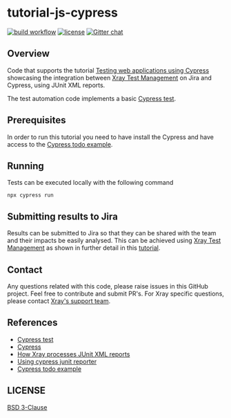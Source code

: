 # tutorial-js-cypress
[![build workflow](https://github.com/Xray-App/tutorial-js-cypress/actions/workflows/main-cloud.yml/badge.svg)](https://github.com/Xray-App/tutorial-js-cypress/actions/workflows/main-cloud.yml)
[![license](https://img.shields.io/badge/License-BSD%203--Clause-green.svg)](https://opensource.org/licenses/BSD-3-Clause)
[![Gitter chat](https://badges.gitter.im/gitterHQ/gitter.png)](https://gitter.im/Xray-App/community)

## Overview
Code that supports the tutorial [Testing web applications using Cypress](https://docs.getxray.app/display/XRAYCLOUD/Testing+web+applications+using+Cypress) showcasing the integration between [Xray Test Management](https://www.getxray.app/) on Jira and Cypress, using JUnit XML reports.

The test automation code implements a basic [Cypress test](https://docs.cypress.io/guides/end-to-end-testing/writing-your-first-end-to-end-test).

## Prerequisites
In order to run this tutorial you need to have install the Cypress and have access to the [Cypress todo example](https://example.cypress.io/todo).

## Running
Tests can be executed locally with the following command
```
npx cypress run
```

## Submitting results to Jira

Results can be submitted to Jira so that they can be shared with the team and their impacts be easily analysed.
This can be achieved using [Xray Test Management](https://www.getxray.app/) as shown in further detail in this [tutorial](https://docs.getxray.app/display/XRAYCLOUD/Testing+web+applications+using+Cypress).

## Contact

Any questions related with this code, please raise issues in this GitHub project. Feel free to contribute and submit PR's.
For Xray specific questions, please contact [Xray's support team](https://jira.getxray.app/servicedesk/customer/portal/2).

## References

- [Cypress test](https://docs.cypress.io/guides/end-to-end-testing/writing-your-first-end-to-end-test)
- [Cypress](https://cypress.io/)
- [How Xray processes JUnit XML reports](https://docs.getxray.app/display/XRAYCLOUD/Taking+advantage+of+JUnit+XML+reports)
- [Using cypress junit reporter](https://docs.cypress.io/guides/tooling/reporters)
- [Cypress todo example](https://example.cypress.io/todo)


## LICENSE

[BSD 3-Clause](LICENSE)
